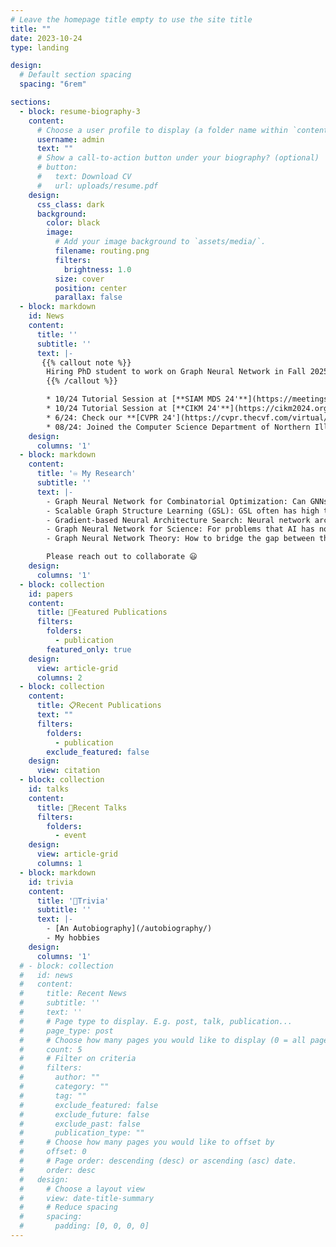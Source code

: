 ```yaml
---
# Leave the homepage title empty to use the site title
title: ""
date: 2023-10-24
type: landing

design:
  # Default section spacing
  spacing: "6rem"

sections:
  - block: resume-biography-3
    content:
      # Choose a user profile to display (a folder name within `content/authors/`)
      username: admin
      text: ""
      # Show a call-to-action button under your biography? (optional)
      # button:
      #   text: Download CV
      #   url: uploads/resume.pdf
    design:
      css_class: dark
      background:
        color: black
        image:
          # Add your image background to `assets/media/`.
          filename: routing.png
          filters:
            brightness: 1.0
          size: cover
          position: center
          parallax: false
  - block: markdown
    id: News
    content:
      title: ''
      subtitle: ''
      text: |-
       {{% callout note %}}
        Hiring PhD student to work on Graph Neural Network in Fall 2025. Fill [**this form**](https://docs.google.com/forms/d/e/1FAIpQLSfn6kMO-Wleb7R2NJLsJsbTc5N7gX1r4hx5oZacs2Od-rGUEA/viewform?usp=send_form) to apply.
        {{% /callout %}}

        * 10/24 Tutorial Session at [**SIAM MDS 24'**](https://meetings.siam.org/sess/dsp_programsess.cfm?SESSIONCODE=80791)
        * 10/24 Tutorial Session at [**CIKM 24'**](https://cikm2024.org/tutorials/) 
        * 6/24: Check our **[CVPR 24'](https://cvpr.thecvf.com/virtual/2024/tutorial/23726)** tutorial on <u>Unifying Spectral and Spatial Graph Neural Network</u>. See the tutorial website [CVPR 24' Tutorial](https://xgraph.team/course/cvpr24/).
        * 08/24: Joined the Computer Science Department of Northern Illinois University
    design:
      columns: '1'
  - block: markdown
    content:
      title: '♾️ My Research'
      subtitle: ''
      text: |-
        - Graph Neural Network for Combinatorial Optimization: Can GNNs perform reasoning and tackle (NP-hard) mathematical problems that traditional algorithms usually solve?
        - Scalable Graph Structure Learning (GSL): GSL often has high time complexity due to the need to compute pairwise node correlations. Can we reduce this time complexity?
        - Gradient-based Neural Architecture Search: Neural network architectures can be represented as graph structures. Can graph neural networks learn the distribution and patterns of these architectures in graph form and generate optimal ones?  
        - Graph Neural Network for Science: For problems that AI has not yet solved, is it possible to formulate them as graph-based challenges and apply GNNs to find solutions?
        - Graph Neural Network Theory: How to bridge the gap between the spatial and spectral graph neural networks? What are the theoretical guarantees of them? 

        Please reach out to collaborate 😃
    design:
      columns: '1'
  - block: collection
    id: papers
    content:
      title: 📌Featured Publications
      filters:
        folders:
          - publication
        featured_only: true
    design:
      view: article-grid
      columns: 2
  - block: collection
    content:
      title: 📋Recent Publications
      text: ""
      filters:
        folders:
          - publication
        exclude_featured: false
    design:
      view: citation
  - block: collection
    id: talks
    content:
      title: 📢Recent Talks
      filters:
        folders:
          - event
    design:
      view: article-grid
      columns: 1
  - block: markdown
    id: trivia
    content:
      title: '🤖Trivia'
      subtitle: ''
      text: |-
        - [An Autobiography](/autobiography/)
        - My hobbies 
    design:
      columns: '1'
  # - block: collection
  #   id: news
  #   content:
  #     title: Recent News
  #     subtitle: ''
  #     text: ''
  #     # Page type to display. E.g. post, talk, publication...
  #     page_type: post
  #     # Choose how many pages you would like to display (0 = all pages)
  #     count: 5
  #     # Filter on criteria
  #     filters:
  #       author: ""
  #       category: ""
  #       tag: ""
  #       exclude_featured: false
  #       exclude_future: false
  #       exclude_past: false
  #       publication_type: ""
  #     # Choose how many pages you would like to offset by
  #     offset: 0
  #     # Page order: descending (desc) or ascending (asc) date.
  #     order: desc
  #   design:
  #     # Choose a layout view
  #     view: date-title-summary
  #     # Reduce spacing
  #     spacing:
  #       padding: [0, 0, 0, 0]
---
```

